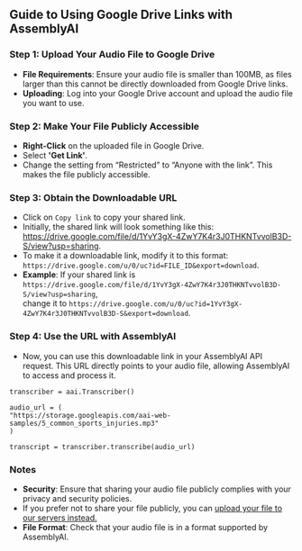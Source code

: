## **Guide to Using Google Drive Links with AssemblyAI**

### **Step 1: Upload Your Audio File to Google Drive**

- **File Requirements**: Ensure your audio file is smaller than 100MB, as files larger than this cannot be directly downloaded from Google Drive links.  
- **Uploading**: Log into your Google Drive account and upload the audio file you want to use.

### **Step 2: Make Your File Publicly Accessible**

- **Right-Click** on the uploaded file in Google Drive.
- Select **'Get Link'**.
- Change the setting from “Restricted” to “Anyone with the link”. This makes the file publicly accessible.

### **Step 3: Obtain the Downloadable URL**

- Click on `Copy link` to copy your shared link.
- Initially, the shared link will look something like this: https://drive.google.com/file/d/1YvY3gX-4ZwY7K4r3J0THKNTvvolB3D-S/view?usp=sharing.
- To make it a downloadable link, modify it to this format:  
    `https://drive.google.com/u/0/uc?id=FILE_ID&export=download`.
- **Example**: If your shared link is `https://drive.google.com/file/d/1YvY3gX-4ZwY7K4r3J0THKNTvvolB3D-S/view?usp=sharing`,  
    change it to `https://drive.google.com/u/0/uc?id=1YvY3gX-4ZwY7K4r3J0THKNTvvolB3D-S&export=download`.

### **Step 4: Use the URL with AssemblyAI**

- Now, you can use this downloadable link in your AssemblyAI API request. This URL directly points to your audio file, allowing AssemblyAI to access and process it.

```
transcriber = aai.Transcriber()  
  
audio_url = (  
"https://storage.googleapis.com/aai-web-samples/5_common_sports_injuries.mp3"  
)

transcript = transcriber.transcribe(audio_url)
```
### **Notes**

- **Security**: Ensure that sharing your audio file publicly complies with your privacy and security policies.
- If you prefer not to share your file publicly, you can [upload your file to our servers instead.](https://www.assemblyai.com/docs/guides/transcribing-an-audio-file#step-by-step-instructions)
- **File Format**: Check that your audio file is in a format supported by AssemblyAI.
